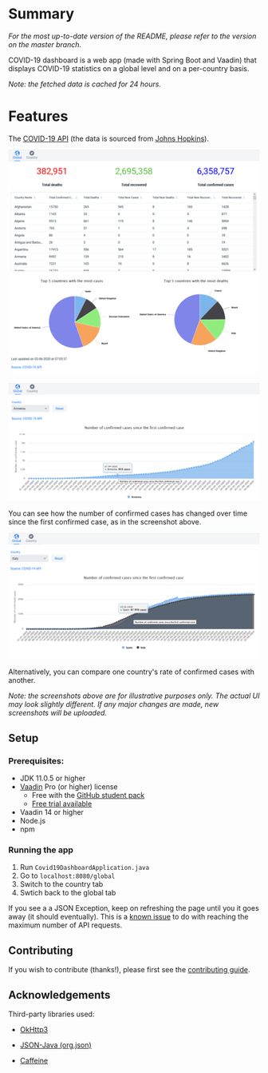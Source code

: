 # Summary

*For the most up-to-date version of the README, please refer to the version on the master branch.*

COVID-19 dashboard is a web app (made with Spring Boot and Vaadin) that displays COVID-19 statistics on a global level 
and on a per-country basis. 

*Note: the fetched data is cached for 24 hours.*

# Features

The [COVID-19 API](https://covid19api.com/) (the data is sourced from [Johns Hopkins](https://github.com/CSSEGISandData/COVID-19)).

![Global dashboard](/media/global_dashboard.png)

![Country dashboard](/media/cases_one_country.png)

You can see how the number of confirmed cases has changed over time since the first confirmed case, as in the screenshot above.

![Country dashboard](/media/cases_comparison.png)

Alternatively, you can compare one country's rate of confirmed cases with another.

*Note: the screenshots above are for illustrative purposes only. The actual UI may look slightly different. 
If any major changes are made, new screenshots will be uploaded.*

## Setup

### Prerequisites:

- JDK 11.0.5 or higher
- [Vaadin](https://vaadin.com/) Pro (or higher) license 
    - Free with the [GitHub student pack](https://education.github.com/pack)
    - [Free trial available](https://vaadin.com/pricing)
- Vaadin 14 or higher
- Node.js
- npm

### Running the app

1. Run `Covid19DashboardApplication.java`
2. Go to `localhost:8080/global`
3. Switch to the country tab
4. Swtich back to the global tab

If you see a a JSON Exception, keep on refreshing the page until you it goes away (it should eventually). This is a [known issue](https://github.com/knjk04/COVID-19-dashboard/issues/5) to do with reaching the maximum number of API requests.

## Contributing

If you wish to contribute (thanks!), please first see the [contributing guide](https://github.com/knjk04/COVID-19-dashboard/blob/master/CONTRIBUTING.md).

## Acknowledgements

Third-party libraries used:

- [OkHttp3](https://square.github.io/okhttp/)

- [JSON-Java (org.json)](https://github.com/stleary/JSON-java)

- [Caffeine](https://github.com/ben-manes/caffeine)

